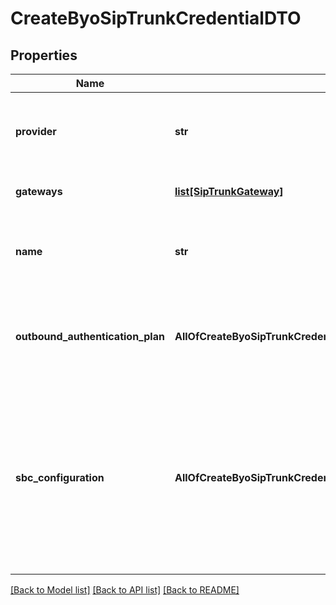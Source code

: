 # CreateByoSipTrunkCredentialDTO

## Properties
Name | Type | Description | Notes
------------ | ------------- | ------------- | -------------
**provider** | **str** | This can be used to bring your own SIP trunks or to connect to a Carrier. | [optional] 
**gateways** | [**list[SipTrunkGateway]**](SipTrunkGateway.md) | This is the list of SIP trunk&#x27;s gateways. | 
**name** | **str** | This is the name of the SIP trunk. This is just for your reference. | [optional] 
**outbound_authentication_plan** | **AllOfCreateByoSipTrunkCredentialDTOOutboundAuthenticationPlan** | This can be used to configure the outbound authentication if required by the SIP trunk. | [optional] 
**sbc_configuration** | **AllOfCreateByoSipTrunkCredentialDTOSbcConfiguration** | This is an advanced configuration for enterprise deployments. This uses the onprem SBC to trunk into the SIP trunk&#x27;s &#x60;gateways&#x60;, rather than the managed SBC provided by Vapi. | [optional] 

[[Back to Model list]](../README.md#documentation-for-models) [[Back to API list]](../README.md#documentation-for-api-endpoints) [[Back to README]](../README.md)

